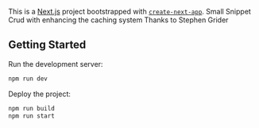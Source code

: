 This is a [Next.js](https://nextjs.org/) project bootstrapped with [`create-next-app`](https://github.com/vercel/next.js/tree/canary/packages/create-next-app).
Small Snippet Crud with enhancing the caching system
Thanks to Stephen Grider

## Getting Started

Run the development server:

```bash
npm run dev
```

Deploy the project:

```bash
npm run build
npm run start
```
